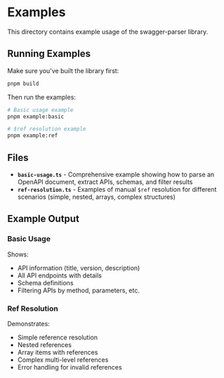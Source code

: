 # Examples

This directory contains example usage of the swagger-parser library.

## Running Examples

Make sure you've built the library first:

```bash
pnpm build
```

Then run the examples:

```bash
# Basic usage example
pnpm example:basic

# $ref resolution example
pnpm example:ref
```

## Files

- **`basic-usage.ts`** - Comprehensive example showing how to parse an OpenAPI document, extract APIs, schemas, and filter results
- **`ref-resolution.ts`** - Examples of manual `$ref` resolution for different scenarios (simple, nested, arrays, complex structures)

## Example Output

### Basic Usage
Shows:
- API information (title, version, description)
- All API endpoints with details
- Schema definitions
- Filtering APIs by method, parameters, etc.

### Ref Resolution
Demonstrates:
- Simple reference resolution
- Nested references
- Array items with references
- Complex multi-level references
- Error handling for invalid references
